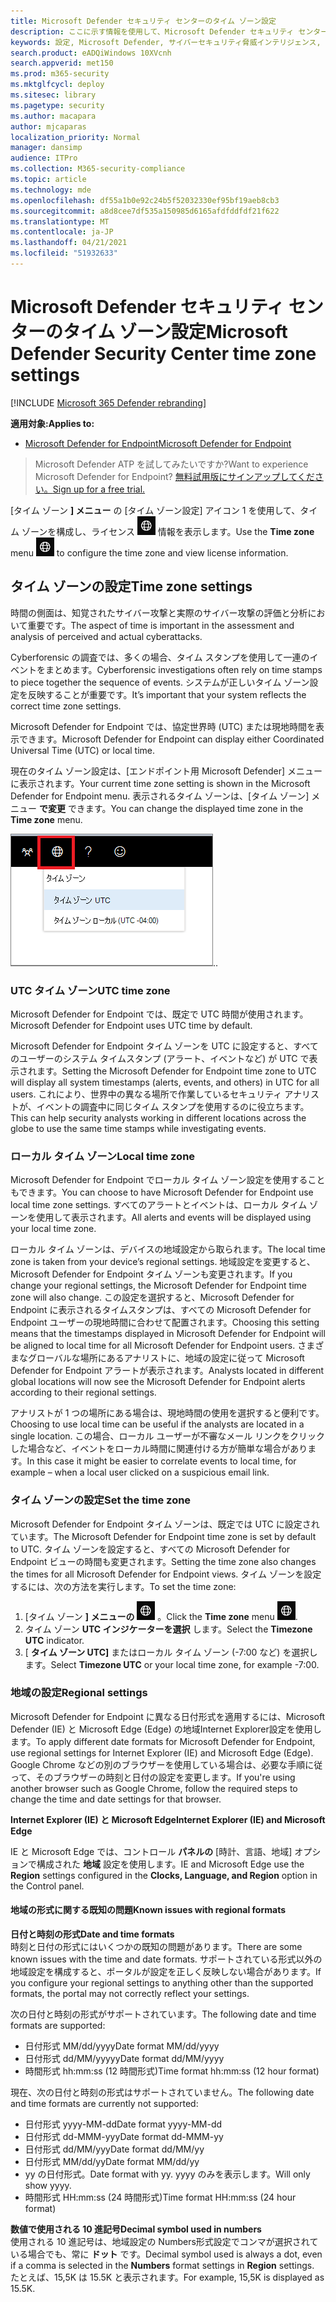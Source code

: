 ```yaml
---
title: Microsoft Defender セキュリティ センターのタイム ゾーン設定
description: ここに示す情報を使用して、Microsoft Defender セキュリティ センターのタイム ゾーン設定を構成し、ライセンス情報を表示します。
keywords: 設定, Microsoft Defender, サイバーセキュリティ脅威インテリジェンス, エンドポイント用 Microsoft Defender, タイム ゾーン, utc, 現地時間, ライセンス
search.product: eADQiWindows 10XVcnh
search.appverid: met150
ms.prod: m365-security
ms.mktglfcycl: deploy
ms.sitesec: library
ms.pagetype: security
ms.author: macapara
author: mjcaparas
localization_priority: Normal
manager: dansimp
audience: ITPro
ms.collection: M365-security-compliance
ms.topic: article
ms.technology: mde
ms.openlocfilehash: df55a1b0e92c24b5f52032330ef95bf19aeb8cb3
ms.sourcegitcommit: a8d8cee7df535a150985d6165afdfddfdf21f622
ms.translationtype: MT
ms.contentlocale: ja-JP
ms.lasthandoff: 04/21/2021
ms.locfileid: "51932633"
---
```

# <a name="microsoft-defender-security-center-time-zone-settings"></a><span data-ttu-id="9c1a3-104">Microsoft Defender セキュリティ センターのタイム ゾーン設定</span><span class="sxs-lookup"><span data-stu-id="9c1a3-104">Microsoft Defender Security Center time zone settings</span></span>

[!INCLUDE [Microsoft 365 Defender rebranding](../../includes/microsoft-defender.md)]

<span data-ttu-id="9c1a3-105">**適用対象:**</span><span class="sxs-lookup"><span data-stu-id="9c1a3-105">**Applies to:**</span></span>
- [<span data-ttu-id="9c1a3-106">Microsoft Defender for Endpoint</span><span class="sxs-lookup"><span data-stu-id="9c1a3-106">Microsoft Defender for Endpoint</span></span>](https://go.microsoft.com/fwlink/p/?linkid=2154037)


><span data-ttu-id="9c1a3-107">Microsoft Defender ATP を試してみたいですか?</span><span class="sxs-lookup"><span data-stu-id="9c1a3-107">Want to experience Microsoft Defender for Endpoint?</span></span> [<span data-ttu-id="9c1a3-108">無料試用版にサインアップしてください。</span><span class="sxs-lookup"><span data-stu-id="9c1a3-108">Sign up for a free trial.</span></span>](https://www.microsoft.com/microsoft-365/windows/microsoft-defender-atp?ocid=docs-wdatp-settings-abovefoldlink)

<span data-ttu-id="9c1a3-109">[タイム ゾーン **] メニュー** の [タイム ゾーン設定] アイコン 1 を使用して、タイム ゾーンを構成し、ライセンス ![ ](images/atp-time-zone.png) 情報を表示します。</span><span class="sxs-lookup"><span data-stu-id="9c1a3-109">Use the **Time zone** menu ![Time zone settings icon1](images/atp-time-zone.png) to configure the time zone and view license information.</span></span>

## <a name="time-zone-settings"></a><span data-ttu-id="9c1a3-110">タイム ゾーンの設定</span><span class="sxs-lookup"><span data-stu-id="9c1a3-110">Time zone settings</span></span>
<span data-ttu-id="9c1a3-111">時間の側面は、知覚されたサイバー攻撃と実際のサイバー攻撃の評価と分析において重要です。</span><span class="sxs-lookup"><span data-stu-id="9c1a3-111">The aspect of time is important in the assessment and analysis of perceived and actual cyberattacks.</span></span>

<span data-ttu-id="9c1a3-112">Cyberforensic の調査では、多くの場合、タイム スタンプを使用して一連のイベントをまとめます。</span><span class="sxs-lookup"><span data-stu-id="9c1a3-112">Cyberforensic investigations often rely on time stamps to piece together the sequence of events.</span></span> <span data-ttu-id="9c1a3-113">システムが正しいタイム ゾーン設定を反映することが重要です。</span><span class="sxs-lookup"><span data-stu-id="9c1a3-113">It’s important that your system reflects the correct time zone settings.</span></span>

<span data-ttu-id="9c1a3-114">Microsoft Defender for Endpoint では、協定世界時 (UTC) または現地時間を表示できます。</span><span class="sxs-lookup"><span data-stu-id="9c1a3-114">Microsoft Defender for Endpoint can display either Coordinated Universal Time (UTC) or local time.</span></span>

<span data-ttu-id="9c1a3-115">現在のタイム ゾーン設定は、[エンドポイント用 Microsoft Defender] メニューに表示されます。</span><span class="sxs-lookup"><span data-stu-id="9c1a3-115">Your current time zone setting is shown in the Microsoft Defender for Endpoint menu.</span></span> <span data-ttu-id="9c1a3-116">表示されるタイム ゾーンは、[タイム ゾーン] メニュー **で変更** できます。</span><span class="sxs-lookup"><span data-stu-id="9c1a3-116">You can change the displayed time zone in the **Time zone** menu.</span></span>

![タイム ゾーン設定アイコン2](images/atp-time-zone-menu.png)<span data-ttu-id="9c1a3-118">.</span><span class="sxs-lookup"><span data-stu-id="9c1a3-118">.</span></span>

### <a name="utc-time-zone"></a><span data-ttu-id="9c1a3-119">UTC タイム ゾーン</span><span class="sxs-lookup"><span data-stu-id="9c1a3-119">UTC time zone</span></span>
<span data-ttu-id="9c1a3-120">Microsoft Defender for Endpoint では、既定で UTC 時間が使用されます。</span><span class="sxs-lookup"><span data-stu-id="9c1a3-120">Microsoft Defender for Endpoint uses UTC time by default.</span></span>

<span data-ttu-id="9c1a3-121">Microsoft Defender for Endpoint タイム ゾーンを UTC に設定すると、すべてのユーザーのシステム タイムスタンプ (アラート、イベントなど) が UTC で表示されます。</span><span class="sxs-lookup"><span data-stu-id="9c1a3-121">Setting the Microsoft Defender for Endpoint time zone to UTC will display all system timestamps (alerts, events, and others) in UTC for all users.</span></span> <span data-ttu-id="9c1a3-122">これにより、世界中の異なる場所で作業しているセキュリティ アナリストが、イベントの調査中に同じタイム スタンプを使用するのに役立ちます。</span><span class="sxs-lookup"><span data-stu-id="9c1a3-122">This can help security analysts working in different locations across the globe to use the same time stamps while investigating events.</span></span>

### <a name="local-time-zone"></a><span data-ttu-id="9c1a3-123">ローカル タイム ゾーン</span><span class="sxs-lookup"><span data-stu-id="9c1a3-123">Local time zone</span></span>
<span data-ttu-id="9c1a3-124">Microsoft Defender for Endpoint でローカル タイム ゾーン設定を使用することもできます。</span><span class="sxs-lookup"><span data-stu-id="9c1a3-124">You can choose to have Microsoft Defender for Endpoint use local time zone settings.</span></span> <span data-ttu-id="9c1a3-125">すべてのアラートとイベントは、ローカル タイム ゾーンを使用して表示されます。</span><span class="sxs-lookup"><span data-stu-id="9c1a3-125">All alerts and events will be displayed using your local time zone.</span></span>

<span data-ttu-id="9c1a3-126">ローカル タイム ゾーンは、デバイスの地域設定から取られます。</span><span class="sxs-lookup"><span data-stu-id="9c1a3-126">The local time zone is taken from your device’s regional settings.</span></span> <span data-ttu-id="9c1a3-127">地域設定を変更すると、Microsoft Defender for Endpoint タイム ゾーンも変更されます。</span><span class="sxs-lookup"><span data-stu-id="9c1a3-127">If you change your regional settings, the Microsoft Defender for Endpoint time zone will also change.</span></span> <span data-ttu-id="9c1a3-128">この設定を選択すると、Microsoft Defender for Endpoint に表示されるタイムスタンプは、すべての Microsoft Defender for Endpoint ユーザーの現地時間に合わせて配置されます。</span><span class="sxs-lookup"><span data-stu-id="9c1a3-128">Choosing this setting means that the timestamps displayed in Microsoft Defender for Endpoint will be aligned to local time for all Microsoft Defender for Endpoint users.</span></span> <span data-ttu-id="9c1a3-129">さまざまなグローバルな場所にあるアナリストに、地域の設定に従って Microsoft Defender for Endpoint アラートが表示されます。</span><span class="sxs-lookup"><span data-stu-id="9c1a3-129">Analysts located in different global locations will now see the Microsoft Defender for Endpoint alerts according to their regional settings.</span></span>

<span data-ttu-id="9c1a3-130">アナリストが 1 つの場所にある場合は、現地時間の使用を選択すると便利です。</span><span class="sxs-lookup"><span data-stu-id="9c1a3-130">Choosing to use local time can be useful if the analysts are located in a single location.</span></span> <span data-ttu-id="9c1a3-131">この場合、ローカル ユーザーが不審なメール リンクをクリックした場合など、イベントをローカル時間に関連付ける方が簡単な場合があります。</span><span class="sxs-lookup"><span data-stu-id="9c1a3-131">In this case it might be easier to correlate events to local time, for example – when a local user clicked on a suspicious email link.</span></span>

### <a name="set-the-time-zone"></a><span data-ttu-id="9c1a3-132">タイム ゾーンの設定</span><span class="sxs-lookup"><span data-stu-id="9c1a3-132">Set the time zone</span></span>
<span data-ttu-id="9c1a3-133">Microsoft Defender for Endpoint タイム ゾーンは、既定では UTC に設定されています。</span><span class="sxs-lookup"><span data-stu-id="9c1a3-133">The Microsoft Defender for Endpoint time zone is set by default to UTC.</span></span>
<span data-ttu-id="9c1a3-134">タイム ゾーンを設定すると、すべての Microsoft Defender for Endpoint ビューの時間も変更されます。</span><span class="sxs-lookup"><span data-stu-id="9c1a3-134">Setting the time zone also changes the times for all Microsoft Defender for Endpoint views.</span></span>
<span data-ttu-id="9c1a3-135">タイム ゾーンを設定するには、次の方法を実行します。</span><span class="sxs-lookup"><span data-stu-id="9c1a3-135">To set the time zone:</span></span>

1. <span data-ttu-id="9c1a3-136">[タイム ゾーン **] メニューの** ![ [タイム ゾーン設定] アイコン 3 をクリックします ](images/atp-time-zone.png) 。</span><span class="sxs-lookup"><span data-stu-id="9c1a3-136">Click the **Time zone** menu ![Time zone settings icon3](images/atp-time-zone.png).</span></span>
2. <span data-ttu-id="9c1a3-137">タイム ゾーン **UTC インジケーターを選択** します。</span><span class="sxs-lookup"><span data-stu-id="9c1a3-137">Select the **Timezone UTC** indicator.</span></span>
3. <span data-ttu-id="9c1a3-138">[ **タイム ゾーン UTC]** またはローカル タイム ゾーン (-7:00 など) を選択します。</span><span class="sxs-lookup"><span data-stu-id="9c1a3-138">Select **Timezone UTC** or your local time zone, for example -7:00.</span></span>

### <a name="regional-settings"></a><span data-ttu-id="9c1a3-139">地域の設定</span><span class="sxs-lookup"><span data-stu-id="9c1a3-139">Regional settings</span></span>
<span data-ttu-id="9c1a3-140">Microsoft Defender for Endpoint に異なる日付形式を適用するには、Microsoft Defender (IE) と Microsoft Edge (Edge) の地域Internet Explorer設定を使用します。</span><span class="sxs-lookup"><span data-stu-id="9c1a3-140">To apply different date formats for Microsoft Defender for Endpoint, use regional settings for Internet Explorer (IE) and Microsoft Edge (Edge).</span></span> <span data-ttu-id="9c1a3-141">Google Chrome などの別のブラウザーを使用している場合は、必要な手順に従って、そのブラウザーの時刻と日付の設定を変更します。</span><span class="sxs-lookup"><span data-stu-id="9c1a3-141">If you're using another browser such as Google Chrome, follow the required steps to change the time and date settings for that browser.</span></span> 


<span data-ttu-id="9c1a3-142">**Internet Explorer (IE) と Microsoft Edge**</span><span class="sxs-lookup"><span data-stu-id="9c1a3-142">**Internet Explorer (IE) and Microsoft Edge**</span></span>

<span data-ttu-id="9c1a3-143">IE と Microsoft Edge では、コントロール **パネルの** [時計、言語、地域] オプションで構成された **地域** 設定を使用します。</span><span class="sxs-lookup"><span data-stu-id="9c1a3-143">IE and Microsoft Edge use the **Region** settings configured in the **Clocks, Language, and Region** option in the Control panel.</span></span> 


#### <a name="known-issues-with-regional-formats"></a><span data-ttu-id="9c1a3-144">地域の形式に関する既知の問題</span><span class="sxs-lookup"><span data-stu-id="9c1a3-144">Known issues with regional formats</span></span>

<span data-ttu-id="9c1a3-145">**日付と時刻の形式**</span><span class="sxs-lookup"><span data-stu-id="9c1a3-145">**Date and time formats**</span></span><br>
<span data-ttu-id="9c1a3-146">時刻と日付の形式にはいくつかの既知の問題があります。</span><span class="sxs-lookup"><span data-stu-id="9c1a3-146">There are some known issues with the time and date formats.</span></span> <span data-ttu-id="9c1a3-147">サポートされている形式以外の地域設定を構成すると、ポータルが設定を正しく反映しない場合があります。</span><span class="sxs-lookup"><span data-stu-id="9c1a3-147">If you configure your regional settings to anything other than the supported formats, the portal may not correctly reflect your settings.</span></span>

<span data-ttu-id="9c1a3-148">次の日付と時刻の形式がサポートされています。</span><span class="sxs-lookup"><span data-stu-id="9c1a3-148">The following date and time formats are supported:</span></span>
- <span data-ttu-id="9c1a3-149">日付形式 MM/dd/yyyy</span><span class="sxs-lookup"><span data-stu-id="9c1a3-149">Date format MM/dd/yyyy</span></span>
- <span data-ttu-id="9c1a3-150">日付形式 dd/MM/yyyyy</span><span class="sxs-lookup"><span data-stu-id="9c1a3-150">Date format dd/MM/yyyy</span></span>
- <span data-ttu-id="9c1a3-151">時間形式 hh:mm:ss (12 時間形式)</span><span class="sxs-lookup"><span data-stu-id="9c1a3-151">Time format hh:mm:ss (12 hour format)</span></span>

<span data-ttu-id="9c1a3-152">現在、次の日付と時刻の形式はサポートされていません。</span><span class="sxs-lookup"><span data-stu-id="9c1a3-152">The following date and time formats are currently not supported:</span></span>
- <span data-ttu-id="9c1a3-153">日付形式 yyyy-MM-dd</span><span class="sxs-lookup"><span data-stu-id="9c1a3-153">Date format yyyy-MM-dd</span></span>
- <span data-ttu-id="9c1a3-154">日付形式 dd-MMM-yyy</span><span class="sxs-lookup"><span data-stu-id="9c1a3-154">Date format dd-MMM-yy</span></span>
- <span data-ttu-id="9c1a3-155">日付形式 dd/MM/yyy</span><span class="sxs-lookup"><span data-stu-id="9c1a3-155">Date format dd/MM/yy</span></span>
- <span data-ttu-id="9c1a3-156">日付形式 MM/dd/yy</span><span class="sxs-lookup"><span data-stu-id="9c1a3-156">Date format MM/dd/yy</span></span>
- <span data-ttu-id="9c1a3-157">yy の日付形式。</span><span class="sxs-lookup"><span data-stu-id="9c1a3-157">Date format with yy.</span></span> <span data-ttu-id="9c1a3-158">yyyy のみを表示します。</span><span class="sxs-lookup"><span data-stu-id="9c1a3-158">Will only show yyyy.</span></span>
- <span data-ttu-id="9c1a3-159">時間形式 HH:mm:ss (24 時間形式)</span><span class="sxs-lookup"><span data-stu-id="9c1a3-159">Time format HH:mm:ss (24 hour format)</span></span>

<span data-ttu-id="9c1a3-160">**数値で使用される 10 進記号**</span><span class="sxs-lookup"><span data-stu-id="9c1a3-160">**Decimal symbol used in numbers**</span></span><br>
<span data-ttu-id="9c1a3-161">使用される 10 進記号は、地域設定の Numbers形式設定でコンマが選択されている場合でも、常に **ドット** です。</span><span class="sxs-lookup"><span data-stu-id="9c1a3-161">Decimal symbol used is always a dot, even if a comma is selected in  the **Numbers** format settings in **Region** settings.</span></span> <span data-ttu-id="9c1a3-162">たとえば、15,5K は 15.5K と表示されます。</span><span class="sxs-lookup"><span data-stu-id="9c1a3-162">For example, 15,5K is displayed as 15.5K.</span></span>



